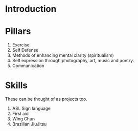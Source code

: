 # Introduction

# Pillars
1. Exercise
2. Self Defense
3. Methods of enhancing mental clarity (spiritualism)
4. Self expression through photography, art, music and poetry.
5. Communication
# Skills
These can be thought of as projects too.
1. ASL Sign language
2. First aid
3. Wing Chun
4. Brazilian JiuJitsu